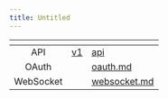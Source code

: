 ```yaml
---
title: Untitled
---
```


<table data-view="cards"><thead><tr><th align="center"></th><th data-type="content-ref"></th><th data-hidden data-card-target data-type="content-ref"></th></tr></thead><tbody><tr><td align="center">API</td><td><a href="../../api/v1/">v1</a></td><td><a href="../../api/">api</a></td></tr><tr><td align="center">OAuth</td><td></td><td><a href="../../oauth.md">oauth.md</a></td></tr><tr><td align="center">WebSocket</td><td></td><td><a href="../../websocket.md">websocket.md</a></td></tr></tbody></table>
